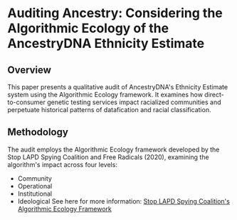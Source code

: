 # Auditing Ancestry: Considering the Algorithmic Ecology of the AncestryDNA Ethnicity Estimate

## Overview
This paper presents a qualitative audit of AncestryDNA's Ethnicity Estimate system using the Algorithmic Ecology framework. It examines how direct-to-consumer genetic testing services impact racialized communities and perpetuate historical patterns of datafication and racial classification.


## Methodology
The audit employs the Algorithmic Ecology framework developed by the Stop LAPD Spying Coalition and Free Radicals (2020), examining the algorithm's impact across four levels:
- Community
- Operational
- Institutional 
- Ideological
See here for more information: [Stop LAPD Spying Coalition's Algorithmic Ecology Framework](https://stoplapdspying.medium.com/the-algorithmic-ecology-an-abolitionist-tool-for-organizing-against-algorithms-14fcbd0e64d0)


